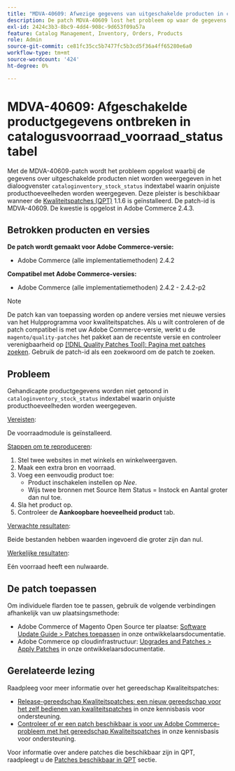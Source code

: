 ```yaml
---
title: "MDVA-40609: Afwezige gegevens van uitgeschakelde producten in catalogusvoorraad_stock_status table"
description: De patch MDVA-40609 lost het probleem op waar de gegevens van gehandicapte producten niet in de "catalogvoorraad_stock_status"indexlijst worden getoond die tot onjuiste producthoeveelheden leidt. Deze patch is beschikbaar wanneer [Quality Patches Tool (QPT)] (/help/announcements/adobe-commerce-announcements/magento-quality-patches-released-new-tool-to-self-serve-quality-patches.md) 1.1.6 is geïnstalleerd. De patch-id is MDVA-40609. De kwestie is opgelost in Adobe Commerce 2.4.3.
exl-id: 2424c3b3-8bc9-4dd4-908c-9d653f09a57a
feature: Catalog Management, Inventory, Orders, Products
role: Admin
source-git-commit: ce81fc35cc5b7477fc5b3cd5f36a4ff65280e6a0
workflow-type: tm+mt
source-wordcount: '424'
ht-degree: 0%

---
```


# MDVA-40609: Afgeschakelde productgegevens ontbreken in catalogusvoorraad_voorraad_status tabel

Met de MDVA-40609-patch wordt het probleem opgelost waarbij de gegevens over uitgeschakelde producten niet worden weergegeven in het dialoogvenster `cataloginventory_stock_status` indextabel waarin onjuiste producthoeveelheden worden weergegeven. Deze pleister is beschikbaar wanneer de [Kwaliteitspatches (QPT)](/help/announcements/adobe-commerce-announcements/magento-quality-patches-released-new-tool-to-self-serve-quality-patches.md) 1.1.6 is geïnstalleerd. De patch-id is MDVA-40609. De kwestie is opgelost in Adobe Commerce 2.4.3.

## Betrokken producten en versies

**De patch wordt gemaakt voor Adobe Commerce-versie:**

* Adobe Commerce (alle implementatiemethoden) 2.4.2

**Compatibel met Adobe Commerce-versies:**

* Adobe Commerce (alle implementatiemethoden) 2.4.2 - 2.4.2-p2

>[!NOTE]
>
>De patch kan van toepassing worden op andere versies met nieuwe versies van het Hulpprogramma voor kwaliteitspatches. Als u wilt controleren of de patch compatibel is met uw Adobe Commerce-versie, werkt u de `magento/quality-patches` het pakket aan de recentste versie en controleer verenigbaarheid op [[!DNL Quality Patches Tool]: Pagina met patches zoeken](https://devdocs.magento.com/quality-patches/tool.html#patch-grid). Gebruik de patch-id als een zoekwoord om de patch te zoeken.

## Probleem

Gehandicapte productgegevens worden niet getoond in `cataloginventory_stock_status` indextabel waarin onjuiste producthoeveelheden worden weergegeven.

<u>Vereisten</u>:

De voorraadmodule is geïnstalleerd.

<u>Stappen om te reproduceren</u>:

1. Stel twee websites in met winkels en winkelweergaven.
1. Maak een extra bron en voorraad.
1. Voeg een eenvoudig product toe:
   * Product inschakelen instellen op *Nee*.
   * Wijs twee bronnen met Source Item Status = Instock en Aantal groter dan nul toe.
1. Sla het product op.
1. Controleer de **Aankoopbare hoeveelheid product** tab.

<u>Verwachte resultaten</u>:

Beide bestanden hebben waarden ingevoerd die groter zijn dan nul.

<u>Werkelijke resultaten</u>:

Eén voorraad heeft een nulwaarde.

## De patch toepassen

Om individuele flarden toe te passen, gebruik de volgende verbindingen afhankelijk van uw plaatsingsmethode:

* Adobe Commerce of Magento Open Source ter plaatse: [Software Update Guide > Patches toepassen](https://devdocs.magento.com/guides/v2.4/comp-mgr/patching/mqp.html) in onze ontwikkelaarsdocumentatie.
* Adobe Commerce op cloudinfrastructuur: [Upgrades and Patches > Apply Patches](https://devdocs.magento.com/cloud/project/project-patch.html) in onze ontwikkelaarsdocumentatie.

## Gerelateerde lezing

Raadpleeg voor meer informatie over het gereedschap Kwaliteitspatches:

* [Release-gereedschap Kwaliteitspatches: een nieuw gereedschap voor het zelf bedienen van kwaliteitspatches](/help/announcements/adobe-commerce-announcements/magento-quality-patches-released-new-tool-to-self-serve-quality-patches.md) in onze kennisbasis voor ondersteuning.
* [Controleer of er een patch beschikbaar is voor uw Adobe Commerce-probleem met het gereedschap Kwaliteitspatches](/help/support-tools/patches-available-in-qpt-tool/check-patch-for-magento-issue-with-magento-quality-patches.md) in onze kennisbasis voor ondersteuning.

Voor informatie over andere patches die beschikbaar zijn in QPT, raadpleegt u de [Patches beschikbaar in QPT](https://support.magento.com/hc/en-us/sections/360010506631-Patches-available-in-MQP-tool-) sectie.
